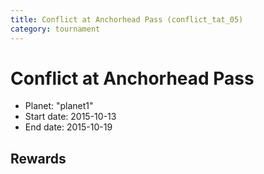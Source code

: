 ```yaml
---
title: Conflict at Anchorhead Pass (conflict_tat_05)
category: tournament
---
```

# Conflict at Anchorhead Pass

  * Planet: "planet1"
  * Start date: 2015-10-13
  * End date: 2015-10-19

## Rewards

